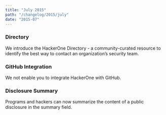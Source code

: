 ```yaml
---
title: "July 2015"
path: "/changelog/2015/july"
date: "2015-07"
---
```


### Directory
We introduce the HackerOne Directory - a community-curated resource to identify the best way to contact an organization’s security team.

### GitHub Integration
We not enable you to integrate HackerOne with GitHub.

### Disclosure Summary
Programs and hackers can now summarize the content of a public disclosure in the summary field.

 
